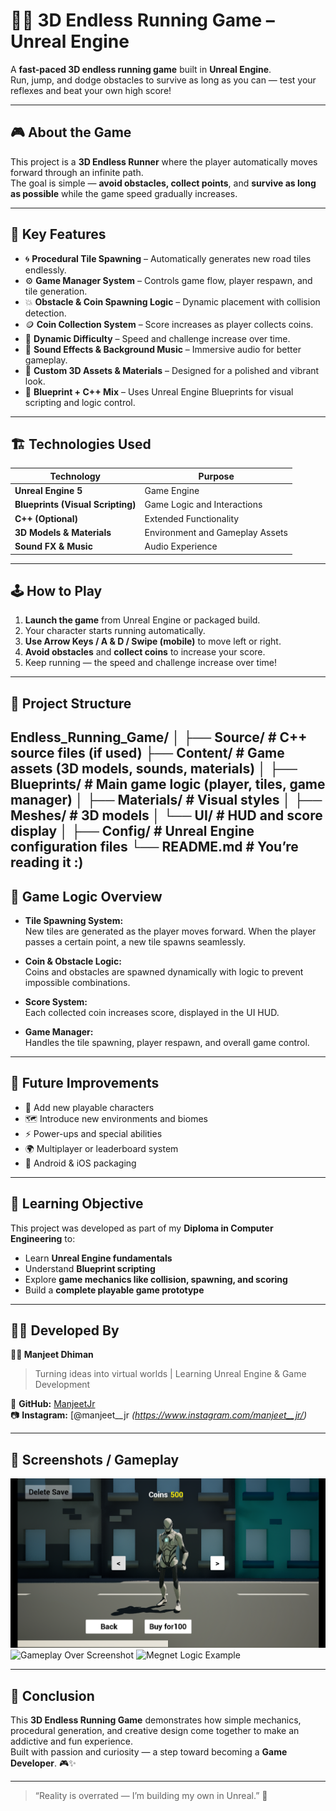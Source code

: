 # 🏃‍♂️ 3D Endless Running Game – Unreal Engine

A **fast-paced 3D endless running game** built in **Unreal Engine**.  
Run, jump, and dodge obstacles to survive as long as you can — test your reflexes and beat your own high score!

---

## 🎮 About the Game

This project is a **3D Endless Runner** where the player automatically moves forward through an infinite path.  
The goal is simple — **avoid obstacles, collect points**, and **survive as long as possible** while the game speed gradually increases.

---

## 🧠 Key Features

- 🌀 **Procedural Tile Spawning** – Automatically generates new road tiles endlessly.  
- ⚙️ **Game Manager System** – Controls game flow, player respawn, and tile generation.  
- 💥 **Obstacle & Coin Spawning Logic** – Dynamic placement with collision detection.  
- 🪙 **Coin Collection System** – Score increases as player collects coins.  
- 🔁 **Dynamic Difficulty** – Speed and challenge increase over time.  
- 🎵 **Sound Effects & Background Music** – Immersive audio for better gameplay.  
- 🎨 **Custom 3D Assets & Materials** – Designed for a polished and vibrant look.  
- 🧩 **Blueprint + C++ Mix** – Uses Unreal Engine Blueprints for visual scripting and logic control.  

---

## 🏗️ Technologies Used

| Technology | Purpose |
|-------------|----------|
| **Unreal Engine 5** | Game Engine |
| **Blueprints (Visual Scripting)** | Game Logic and Interactions |
| **C++ (Optional)** | Extended Functionality |
| **3D Models & Materials** | Environment and Gameplay Assets |
| **Sound FX & Music** | Audio Experience |

---

## 🕹️ How to Play

1. **Launch the game** from Unreal Engine or packaged build.  
2. Your character starts running automatically.  
3. **Use Arrow Keys / A & D / Swipe (mobile)** to move left or right.  
4. **Avoid obstacles** and **collect coins** to increase your score.  
5. Keep running — the speed and challenge increase over time!

---

## 📁 Project Structure

Endless_Running_Game/
│
├── Source/ # C++ source files (if used)
├── Content/ # Game assets (3D models, sounds, materials)
│ ├── Blueprints/ # Main game logic (player, tiles, game manager)
│ ├── Materials/ # Visual styles
│ ├── Meshes/ # 3D models
│ └── UI/ # HUD and score display
│
├── Config/ # Unreal Engine configuration files
└── README.md # You’re reading it :)
---

## 🧩 Game Logic Overview

- **Tile Spawning System:**  
  New tiles are generated as the player moves forward. When the player passes a certain point, a new tile spawns seamlessly.

- **Coin & Obstacle Logic:**  
  Coins and obstacles are spawned dynamically with logic to prevent impossible combinations.

- **Score System:**  
  Each collected coin increases score, displayed in the UI HUD.

- **Game Manager:**  
  Handles the tile spawning, player respawn, and overall game control.

---

## 🚀 Future Improvements

- 🧍 Add new playable characters  
- 🗺️ Introduce new environments and biomes  
- ⚡ Power-ups and special abilities  
- 🌍 Multiplayer or leaderboard system  
- 📱 Android & iOS packaging  

---

## 🎯 Learning Objective

This project was developed as part of my **Diploma in Computer Engineering** to:
- Learn **Unreal Engine fundamentals**  
- Understand **Blueprint scripting**  
- Explore **game mechanics like collision, spawning, and scoring**  
- Build a **complete playable game prototype**

---

## 🧑‍💻 Developed By

**👨‍🎮 Manjeet Dhiman**  
> Turning ideas into virtual worlds | Learning Unreal Engine & Game Development  

📍 **GitHub:** [ManjeetJr](https://github.com/ManjeetJr)  
📷 **Instagram:** [@manjeet__jr *(https://www.instagram.com/manjeet__jr/)*  

---

## 📸 Screenshots / Gameplay
![Gameplay Character Change Screenshot](Assets/Character_HUD.png)
![Gameplay Over Screenshot](Assets/GamrOver_HUD.png)
![Megnet Logic Example](Assets/Megnet_Logic.png)



---

## 🏁 Conclusion

This **3D Endless Running Game** demonstrates how simple mechanics, procedural generation, and creative design come together to make an addictive and fun experience.  
Built with passion and curiosity — a step toward becoming a **Game Developer**. 🎮✨

---

> “Reality is overrated — I’m building my own in Unreal.” 💫
